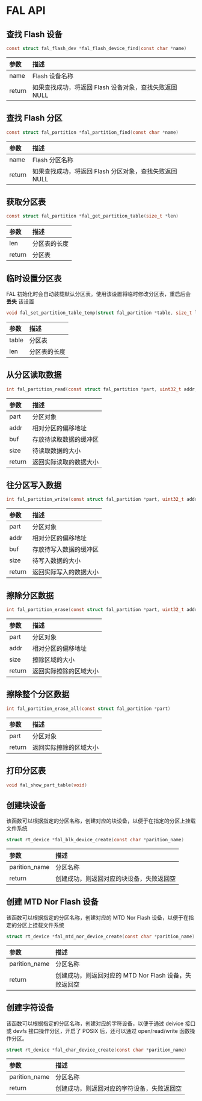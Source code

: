 # FAL API

## 查找 Flash 设备 

```C
const struct fal_flash_dev *fal_flash_device_find(const char *name)
```

| 参数    | 描述                      |
| :----- | :----------------------- |
| name   | Flash 设备名称 |
| return | 如果查找成功，将返回 Flash 设备对象，查找失败返回 NULL    |

## 查找 Flash 分区

```C
const struct fal_partition *fal_partition_find(const char *name)
```

| 参数    | 描述                      |
| :----- | :----------------------- |
| name   | Flash 分区名称 |
| return | 如果查找成功，将返回 Flash 分区对象，查找失败返回 NULL    |

## 获取分区表

```C
const struct fal_partition *fal_get_partition_table(size_t *len)
```

| 参数    | 描述                      |
| :----- | :----------------------- |
| len    | 分区表的长度 |
| return | 分区表   |

## 临时设置分区表

FAL 初始化时会自动装载默认分区表。使用该设置将临时修改分区表，重启后会 **丢失** 该设置

```C
void fal_set_partition_table_temp(struct fal_partition *table, size_t len)
```

| 参数    | 描述                      |
| :----- | :----------------------- |
| table  | 分区表 |
| len    | 分区表的长度 |

## 从分区读取数据

```C
int fal_partition_read(const struct fal_partition *part, uint32_t addr, uint8_t *buf, size_t size)
```

| 参数    | 描述                      |
| :----- | :----------------------- |
| part   | 分区对象 |
| addr   | 相对分区的偏移地址 |
| buf    | 存放待读取数据的缓冲区 |
| size   | 待读取数据的大小 |
| return | 返回实际读取的数据大小   |

## 往分区写入数据

```C
int fal_partition_write(const struct fal_partition *part, uint32_t addr, const uint8_t *buf, size_t size)
```

| 参数    | 描述                      |
| :----- | :----------------------- |
| part   | 分区对象 |
| addr   | 相对分区的偏移地址 |
| buf    | 存放待写入数据的缓冲区 |
| size   | 待写入数据的大小 |
| return | 返回实际写入的数据大小   |

## 擦除分区数据

```C
int fal_partition_erase(const struct fal_partition *part, uint32_t addr, size_t size)
```

| 参数    | 描述                      |
| :----- | :----------------------- |
| part   | 分区对象 |
| addr   | 相对分区的偏移地址 |
| size   | 擦除区域的大小 |
| return | 返回实际擦除的区域大小   |

##  擦除整个分区数据

```C
int fal_partition_erase_all(const struct fal_partition *part)
```

| 参数    | 描述                      |
| :----- | :----------------------- |
| part   | 分区对象 |
| return | 返回实际擦除的区域大小   |

## 打印分区表

```c
void fal_show_part_table(void)
```

## 创建块设备

该函数可以根据指定的分区名称，创建对应的块设备，以便于在指定的分区上挂载文件系统

```C
struct rt_device *fal_blk_device_create(const char *parition_name)
```

| 参数           | 描述                      |
| :-----        | :-----------------------  |
| parition_name | 分区名称 |
| return        | 创建成功，则返回对应的块设备，失败返回空   |

## 创建 MTD Nor Flash 设备

该函数可以根据指定的分区名称，创建对应的 MTD Nor Flash 设备，以便于在指定的分区上挂载文件系统

```C
struct rt_device *fal_mtd_nor_device_create(const char *parition_name)
```

| 参数          | 描述                                                  |
| :------------ | :---------------------------------------------------- |
| parition_name | 分区名称                                              |
| return        | 创建成功，则返回对应的 MTD Nor Flash 设备，失败返回空 |

## 创建字符设备

该函数可以根据指定的分区名称，创建对应的字符设备，以便于通过 deivice 接口或 devfs 接口操作分区，开启了 POSIX 后，还可以通过 open/read/write 函数操作分区。

```C
struct rt_device *fal_char_device_create(const char *parition_name)
```

| 参数          | 描述                                       |
| :------------ | :----------------------------------------- |
| parition_name | 分区名称                                   |
| return        | 创建成功，则返回对应的字符设备，失败返回空 |

